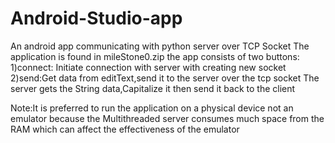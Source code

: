 # Android-Studio-app
An android app communicating with python server over TCP Socket
The application is found in mileStone0.zip
the app consists of two buttons:
  1)connect: Initiate connection with server with creating new socket
  2)send:Get data from editText,send it to the server over the tcp socket
The server gets the String data,Capitalize it then send it back to the client

Note:It is preferred to run the application on a physical device not an emulator because the Multithreaded server consumes much space from the RAM which can affect the effectiveness of the emulator 
